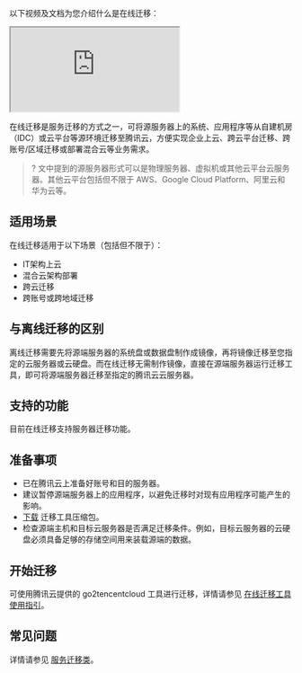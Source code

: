 以下视频及文档为您介绍什么是在线迁移：
<div class="doc-video-mod"><iframe src="https://cloud.tencent.com/edu/learning/quick-play/2311-33596?source=gw.doc.media&withPoster=1&notip=1"></iframe></div>

在线迁移是服务迁移的方式之一，可将源服务器上的系统、应用程序等从自建机房（IDC）或云平台等源环境迁移至腾讯云，方便实现企业上云、跨云平台迁移、跨账号/区域迁移或部署混合云等业务需求。
>? 文中提到的源服务器形式可以是物理服务器、虚拟机或其他云平台云服务器。其他云平台包括但不限于 AWS、Google Cloud Platform、阿里云和华为云等。
>

## 适用场景

在线迁移适用于以下场景（包括但不限于）：
-	IT架构上云
-	混合云架构部署
-	跨云迁移
-	跨账号或跨地域迁移

## 与离线迁移的区别

离线迁移需要先将源端服务器的系统盘或数据盘制作成镜像，再将镜像迁移至您指定的云服务器或云硬盘。而在线迁移无需制作镜像，直接在源端服务器运行迁移工具，即可将源端服务器迁移至指定的腾讯云云服务器。

## 支持的功能

目前在线迁移支持服务器迁移功能。

## 准备事项

- 已在腾讯云上准备好账号和目的服务器。
- 建议暂停源端服务器上的应用程序，以避免迁移时对现有应用程序可能产生的影响。
- [下载](https://go2tencentcloud-1251783334.cos.ap-guangzhou.myqcloud.com/latest/go2tencentcloud.zip) 迁移工具压缩包。
- 检查源端主机和目标云服务器是否满足迁移条件。例如，目标云服务器的云硬盘必须具备足够的存储空间用来装载源端的数据。

## 开始迁移
可使用腾讯云提供的 go2tencentcloud 工具进行迁移，详情请参见 [在线迁移工具使用指引](https://cloud.tencent.com/document/product/213/38783)。

## 常见问题

详情请参见 [服务迁移类](https://cloud.tencent.com/document/product/213/32962)。



